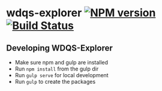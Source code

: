 # wdqs-explorer [![NPM version][npm-image]][npm-url] [![Build Status][travis-image]][travis-url] 

[travis-url]: https://travis-ci.org/christopher-johnson/wdqs-gui
[travis-image]: http://img.shields.io/travis/christopher-johnson/wdqs-gui.svg

## Developing WDQS-Explorer

* Make sure npm and gulp are installed
* Run `npm install` from the gulp dir
* Run `gulp serve` for local development
* Run `gulp` to create the packages

[npm-url]: https://npmjs.org/package/wdqs-explorer
[npm-image]: http://img.shields.io/npm/v/wdqs-explorer.svg

[travis-url]: https://travis-ci.org/gulpjs/wdqs-explorer
[travis-image]: http://img.shields.io/travis/gulpjs/wdqs-explorer.svg